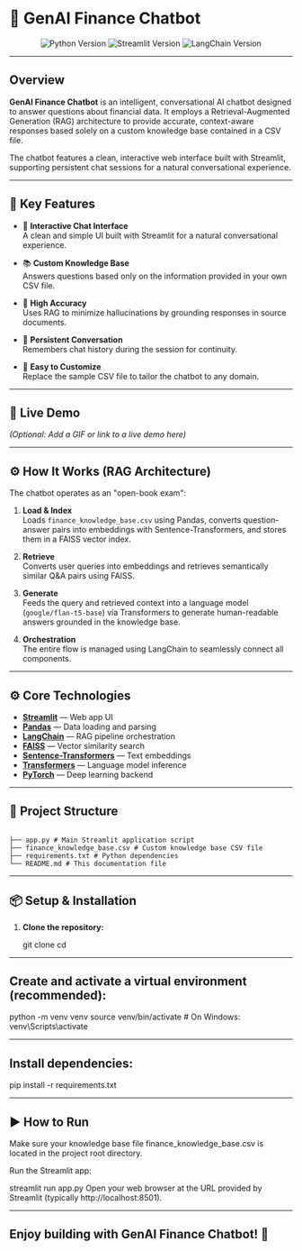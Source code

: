 # 🤖 GenAI Finance Chatbot

<p align="center">
  <img src="https://img.shields.io/badge/Python-3.9%2B-blue?style=for-the-badge&logo=python" alt="Python Version" />
  <img src="https://img.shields.io/badge/Streamlit-1.25%2B-orange?style=for-the-badge&logo=streamlit" alt="Streamlit Version" />
  <img src="https://img.shields.io/badge/LangChain-0.0.300%2B-green?style=for-the-badge" alt="LangChain Version" />
</p>

---

## Overview

**GenAI Finance Chatbot** is an intelligent, conversational AI chatbot designed to answer questions about financial data. It employs a Retrieval-Augmented Generation (RAG) architecture to provide accurate, context-aware responses based solely on a custom knowledge base contained in a CSV file.

The chatbot features a clean, interactive web interface built with Streamlit, supporting persistent chat sessions for a natural conversational experience.

---

## 🌟 Key Features

- 💬 **Interactive Chat Interface**  
  A clean and simple UI built with Streamlit for a natural conversational experience.

- 📚 **Custom Knowledge Base**  
  Answers questions based only on the information provided in your own CSV file.

- 🎯 **High Accuracy**  
  Uses RAG to minimize hallucinations by grounding responses in source documents.

- 🔄 **Persistent Conversation**  
  Remembers chat history during the session for continuity.

- 🔧 **Easy to Customize**  
  Replace the sample CSV file to tailor the chatbot to any domain.

---

## 🚀 Live Demo

*(Optional: Add a GIF or link to a live demo here)*

---

## ⚙️ How It Works (RAG Architecture)

The chatbot operates as an "open-book exam":

1. **Load & Index**  
   Loads `finance_knowledge_base.csv` using Pandas, converts question-answer pairs into embeddings with Sentence-Transformers, and stores them in a FAISS vector index.

2. **Retrieve**  
   Converts user queries into embeddings and retrieves semantically similar Q&A pairs using FAISS.

3. **Generate**  
   Feeds the query and retrieved context into a language model (`google/flan-t5-base`) via Transformers to generate human-readable answers grounded in the knowledge base.

4. **Orchestration**  
   The entire flow is managed using LangChain to seamlessly connect all components.

---

## ⚙️ Core Technologies

- **[Streamlit](https://streamlit.io/)** — Web app UI  
- **[Pandas](https://pandas.pydata.org/)** — Data loading and parsing  
- **[LangChain](https://github.com/hwchase17/langchain)** — RAG pipeline orchestration  
- **[FAISS](https://github.com/facebookresearch/faiss)** — Vector similarity search  
- **[Sentence-Transformers](https://www.sbert.net/)** — Text embeddings  
- **[Transformers](https://huggingface.co/transformers/)** — Language model inference  
- **[PyTorch](https://pytorch.org/)** — Deep learning backend  

---

## 📂 Project Structure
```plaintext

├── app.py # Main Streamlit application script
├── finance_knowledge_base.csv # Custom knowledge base CSV file
├── requirements.txt # Python dependencies
└── README.md # This documentation file
```

---
## 📦 Setup & Installation

1. **Clone the repository:**


   git clone <your-repo-url>
   cd <your-repo-name>



---

## Create and activate a virtual environment (recommended):


python -m venv venv
source venv/bin/activate     # On Windows: venv\Scripts\activate



---

## Install dependencies:

pip install -r requirements.txt



---

## ▶️ How to Run
Make sure your knowledge base file finance_knowledge_base.csv is located in the project root directory.

Run the Streamlit app:


streamlit run app.py
Open your web browser at the URL provided by Streamlit (typically http://localhost:8501).

---
## Enjoy building with GenAI Finance Chatbot! 🚀
